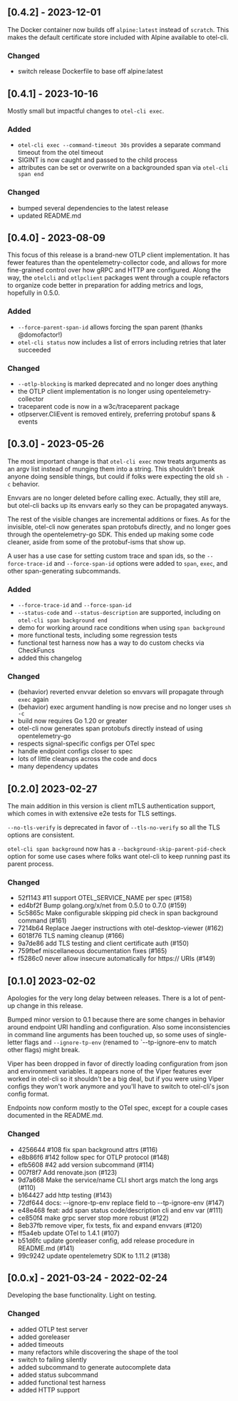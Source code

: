 ## [0.4.2] - 2023-12-01

The Docker container now builds off `alpine:latest` instead of `scratch`. This
makes the default certificate store included with Alpine available to otel-cli.

### Changed

- switch release Dockerfile to base off alpine:latest

## [0.4.1] - 2023-10-16

Mostly small but impactful changes to `otel-cli exec`.

### Added

- `otel-cli exec --command-timeout 30s` provides a separate command timeout from the otel timeout
- SIGINT is now caught and passed to the child process
- attributes can be set or overwrite on a backgrounded span via `otel-cli span end`

### Changed

- bumped several dependencies to the latest release
- updated README.md

## [0.4.0] - 2023-08-09

This focus of this release is a brand-new OTLP client implementation. It has fewer features
than the opentelemetry-collector code, and allows for more fine-grained control over how
gRPC and HTTP are configured. Along the way, the `otelcli` and `otlpclient` packages went
through a couple refactors to organize code better in preparation for adding metrics and
logs, hopefully in 0.5.0.

### Added

- `--force-parent-span-id` allows forcing the span parent (thanks @domofactor!)
- `otel-cli status` now includes a list of errors including retries that later succeeded

### Changed

- `--otlp-blocking` is marked deprecated and no longer does anything
- the OTLP client implementation is no longer using opentelemetry-collector
- traceparent code is now in a w3c/traceparent package
- otlpserver.CliEvent is removed entirely, preferring protobuf spans & events

## [0.3.0] - 2023-05-26

The most important change is that `otel-cli exec` now treats arguments as an argv
list instead of munging them into a string. This shouldn't break anyone doing sensible
things, but could if folks were expecting the old `sh -c` behavior.

Envvars are no longer deleted before calling exec. Actually, they still are, but otel-cli
backs up its envvars early so they can be propagated anyways.

The rest of the visible changes are incremental additions or fixes. As for the invisible,
otel-cli now generates span protobufs directly, and no longer goes through the
opentelemetry-go SDK. This ended up making some code cleaner, aside from some of the
protobuf-isms that show up.

A user has a use case for setting custom trace and span ids, so the `--force-trace-id`
and `--force-span-id` options were added to `span`, `exec`, and other span-generating
subcommands.

### Added

- `--force-trace-id` and `--force-span-id`
- `--status-code` and `--status-description` are supported, including on `otel-cli span background end`
- demo for working around race conditions when using `span background` 
- more functional tests, including some regression tests
- functional test harness now has a way to do custom checks via CheckFuncs
- added this changelog

### Changed

- (behavior) reverted envvar deletion so envvars will propagate through `exec` again
- (behavior) exec argument handling is now precise and no longer uses `sh -c`
- build now requires Go 1.20 or greater
- otel-cli now generates span protobufs directly instead of using opentelemetry-go
- respects signal-specific configs per OTel spec
- handle endpoint configs closer to spec
- lots of little cleanups across the code and docs
- many dependency updates

## [0.2.0] 2023-02-27

The main addition in this version is client mTLS authentication support, which comes in with
extensive e2e tests for TLS settings.

`--no-tls-verify` is deprecated in favor of `--tls-no-verify` so all the TLS options are consistent.

`otel-cli span background` now has a `--background-skip-parent-pid-check` option for some use cases
where folks want otel-cli to keep running past its parent process.

### Changed

- 52f1143 #11 support OTEL_SERVICE_NAME per spec (#158)
- ed4bf2f Bump golang.org/x/net from 0.5.0 to 0.7.0 (#159)
- 5c5865c Make configurable skipping pid check in span background command (#161)
- 7214b64 Replace Jaeger instructions with otel-desktop-viewer (#162)
- 6018f76 TLS naming cleanup (#166)
- 9a7de86 add TLS testing and client certificate auth (#150)
- 759fbef miscellaneous documentation fixes (#165)
- f5286c0 never allow insecure automatically for https:// URIs (#149)

## [0.1.0] 2023-02-02

Apologies for the very long delay between releases. There is a lot of pent-up change
in this release.

Bumped minor version to 0.1 because there are some changes in behavior around
endpoint URI handling and configuration. Also some inconsistencies in command line
arguments has been touched up, so some uses of single-letter flags and `--ignore-tp-env`
(renamed to `--tp-ignore-env to match other flags) might break.

Viper has been dropped in favor of directly loading configuration from json and
environment variables. It appears none of the Viper features ever worked in
otel-cli so it shouldn't be a big deal, but if you were using Viper configs they
won't work anymore and you'll have to switch to otel-cli's json config format.

Endpoints now conform mostly to the OTel spec, except for a couple cases
documented in the README.md.

### Changed

- 4256644 #108 fix span background attrs (#116)
- e8b86f6 #142 follow spec for OTLP protocol (#148)
- efb5608 #42 add version subcommand (#114)
- 007f8f7 Add renovate.json (#123)
- 9d7a668 Make the service/name CLI short args match the long args (#110)
- b164427 add http testing (#143)
- 72df644 docs: --ignore-tp-env replace field to --tp-ignore-env (#147)
- e48e468 feat: add span status code/description cli and env var (#111)
- ce850f4 make grpc server stop more robust (#122)
- 8eb37fb remove viper, fix tests, fix and expand envvars (#120)
- ff5a4eb update OTel to 1.4.1 (#107)
- b51d6fc update goreleaser config, add release procedure in README.md (#141)
- 99c9242 update opentelemetry SDK to 1.11.2 (#138)

## [0.0.x] - 2021-03-24 - 2022-02-24

Developing the base functionality. Light on testing.

### Changed

- added OTLP test server
- added goreleaser
- added timeouts
- many refactors while discovering the shape of the tool
- switch to failing silently
- added subcommand to generate autocomplete data
- added status subcommand
- added functional test harness
- added HTTP support
